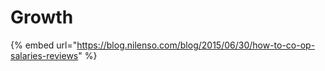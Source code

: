 # Growth

{% embed url="https://blog.nilenso.com/blog/2015/06/30/how-to-co-op-salaries-reviews" %}

